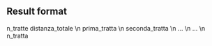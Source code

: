 
## Result format

n_tratte distanza_totale \n
prima_tratta \n
seconda_tratta \n
... \n
... \n
n_tratta
